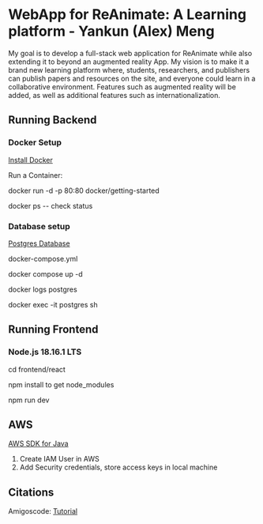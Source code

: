 # WebApp for ReAnimate: A Learning platform - Yankun (Alex) Meng

My goal is to develop a full-stack web application for ReAnimate while also extending it to beyond an augmented reality App. My vision is to make it a brand new learning platform where, students, researchers, and publishers can publish papers and resources on the site, and everyone could learn in a collaborative environment. Features such as augmented reality will be added, as well as additional features such as internationalization.

## Running Backend

### Docker Setup

[Install Docker](https://www.docker.com/) <br>

Run a Container:

docker run -d -p 80:80 docker/getting-started

docker ps -- check status

### Database setup

[Postgres Database](https://www.postgresql.org/)

docker-compose.yml

docker compose up -d

docker logs postgres 

docker exec -it postgres sh

## Running Frontend

### Node.js 18.16.1 LTS

cd frontend/react

npm install to get node_modules

npm run dev

## AWS

[AWS SDK for Java](https://docs.aws.amazon.com/sdk-for-java/)

1. Create IAM User in AWS
2. Add Security credentials, store access keys in local machine

## Citations

Amigoscode: [Tutorial](https://youtu.be/9i1gQ7w2V24)


